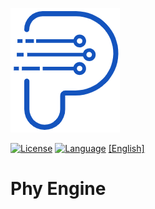 <p align="left">
  <img src="documents/images/logo.png" alt="phy engine logo"/>
</p>

[![License](https://img.shields.io/badge/License-Apache2.0-green.svg)](LICENSE)
[![Language](https://img.shields.io/badge/language-c++23-red.svg)](https://cn.cppreference.com/)
[[English]](README_CN.md)
# Phy Engine
